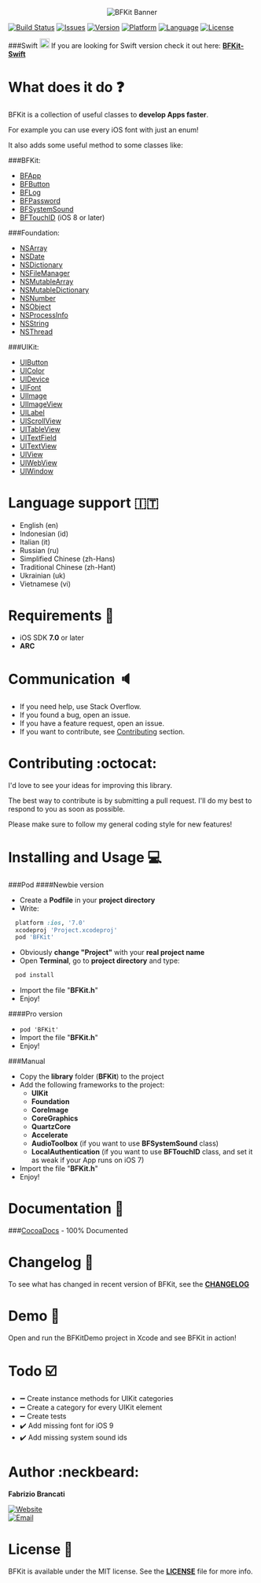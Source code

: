<p align="center"><img src="http://github.fabriziobrancati.com/bfkit/resources/banner-objc.png" alt="BFKit Banner"></p>

[![Build Status](https://travis-ci.org/FabrizioBrancati/BFKit.svg?branch=master)](https://travis-ci.org/FabrizioBrancati/BFKit)
[![Issues](https://img.shields.io/github/issues/FabrizioBrancati/BFKit.svg?style=flat)](https://github.com/FabrizioBrancati/BFKit/issues)
[![Version](https://img.shields.io/cocoapods/v/BFKit.svg?style=flat)][CocoaDocs]
[![Platform](https://img.shields.io/badge/platform-iOS-000000.svg)][CocoaDocs]
[![Language](https://img.shields.io/badge/language-Objective--C-blue.svg)](https://developer.apple.com/library/mac/documentation/Cocoa/Conceptual/ProgrammingWithObjectiveC/Introduction/Introduction.html)
[![License](https://img.shields.io/badge/license-MIT%20License-lightgrey.svg)](https://github.com/FabrizioBrancati/BFKit/blob/master/LICENSE)

###Swift  <img src="http://github.fabriziobrancati.com/bfkit/resources/swift-icon.png" height="20" width="20">
If you are looking for Swift version check it out here: **[BFKit-Swift](https://github.com/FabrizioBrancati/BFKit-Swift)**

What does it do :question:
===========================
BFKit is a collection of useful classes to **develop Apps faster**.

For example you can use every iOS font with just an enum!

It also adds some useful method to some classes like:

###BFKit:
- [BFApp](http://cocoadocs.org/docsets/BFKit/1.6.4/Classes/BFApp.html)
- [BFButton](http://cocoadocs.org/docsets/BFKit/1.6.4/Classes/BFButton.html)
- [BFLog](http://cocoadocs.org/docsets/BFKit/1.6.4/Classes/BFLog.html)
- [BFPassword](http://cocoadocs.org/docsets/BFKit/1.6.4/Classes/BFPassword.html)
- [BFSystemSound](http://cocoadocs.org/docsets/BFKit/1.6.4/Classes/BFSystemSound.html)
- [BFTouchID](http://cocoadocs.org/docsets/BFKit/1.6.4/Classes/BFTouchID.html) (iOS 8 or later)

###Foundation:
- [NSArray](http://cocoadocs.org/docsets/BFKit/1.6.4/Categories/NSArray+BFKit.html)
- [NSDate](http://cocoadocs.org/docsets/BFKit/1.6.4/Categories/NSDate+BFKit.html)
- [NSDictionary](http://cocoadocs.org/docsets/BFKit/1.6.4/Categories/NSDictionary+BFKit.html)
- [NSFileManager](http://cocoadocs.org/docsets/BFKit/1.6.4/Categories/NSFileManager+BFKit.html)
- [NSMutableArray](http://cocoadocs.org/docsets/BFKit/1.6.4/Categories/NSMutableArray+BFKit.html)
- [NSMutableDictionary](http://cocoadocs.org/docsets/BFKit/1.6.4/Categories/NSMutableDictionary+BFKit.html)
- [NSNumber](http://cocoadocs.org/docsets/BFKit/1.6.4/Categories/NSNumber+BFKit.html)
- [NSObject](http://cocoadocs.org/docsets/BFKit/1.6.4/Categories/NSObject+BFKit.html)
- [NSProcessInfo](http://cocoadocs.org/docsets/BFKit/1.6.4/Categories/NSProcessInfo+BFKit.html)
- [NSString](http://cocoadocs.org/docsets/BFKit/1.6.4/Categories/NSString+BFKit.html)
- [NSThread](http://cocoadocs.org/docsets/BFKit/1.6.4/Categories/NSThread+BFKit.html)

###UIKit:
- [UIButton](http://cocoadocs.org/docsets/BFKit/1.6.4/Categories/NSArray+BFKit.html)
- [UIColor](http://cocoadocs.org/docsets/BFKit/1.6.4/Categories/UIColor+BFKit.html)
- [UIDevice](http://cocoadocs.org/docsets/BFKit/1.6.4/Categories/UIDevice+BFKit.html)
- [UIFont](http://cocoadocs.org/docsets/BFKit/1.6.4/Categories/UIFont+BFKit.html)
- [UIImage](http://cocoadocs.org/docsets/BFKit/1.6.4/Categories/UIImage+BFKit.html)
- [UIImageView](http://cocoadocs.org/docsets/BFKit/1.6.4/Categories/UIImageView+BFKit.html)
- [UILabel](http://cocoadocs.org/docsets/BFKit/1.6.4/Categories/UILabel+BFKit.html)
- [UIScrollView](http://cocoadocs.org/docsets/BFKit/1.6.4/Categories/UIScrollView+BFKit.html)
- [UITableView](http://cocoadocs.org/docsets/BFKit/1.6.4/Categories/UITableView+BFKit.html)
- [UITextField](http://cocoadocs.org/docsets/BFKit/1.6.4/Categories/UITextField+BFKit.html)
- [UITextView](http://cocoadocs.org/docsets/BFKit/1.6.4/Categories/UITextView+BFKit.html)
- [UIView](http://cocoadocs.org/docsets/BFKit/1.6.4/Categories/UIView+BFKit.html)
- [UIWebView](http://cocoadocs.org/docsets/BFKit/1.6.4/Categories/UIWebView+BFKit.html)
- [UIWindow](http://cocoadocs.org/docsets/BFKit/1.6.4/Categories/UIWindow+BFKit.html)

Language support :it:
=====================
- English (en)
- Indonesian (id)
- Italian (it)
- Russian (ru)
- Simplified Chinese (zh-Hans)
- Traditional Chinese (zh-Hant)
- Ukrainian (uk)
- Vietnamese (vi)

Requirements :iphone:
=====================
- iOS SDK **7.0** or later
- **ARC**

Communication :speaker:
=======================
- If you need help, use Stack Overflow.
- If you found a bug, open an issue.
- If you have a feature request, open an issue.
- If you want to contribute, see [Contributing](https://github.com/FabrizioBrancati/BFKit#contributing-octocat) section.

Contributing :octocat:
======================
I'd love to see your ideas for improving this library.

The best way to contribute is by submitting a pull request.
I'll do my best to respond to you as soon as possible.

Please make sure to follow my general coding style for new features!

Installing and Usage :computer:
===============================
###Pod
####Newbie version
- Create a **Podfile** in your **project directory**
- Write:
```ruby
  platform :ios, '7.0'
  xcodeproj 'Project.xcodeproj'
  pod 'BFKit'
```
- Obviously **change "Project"**  with your **real project name**
- Open **Terminal**, go to **project directory** and type:
```bash
  pod install
```
- Import the file "**BFKit.h**"
- Enjoy!

####Pro version
- ```pod 'BFKit'```
- Import the file "**BFKit.h**"
- Enjoy!

###Manual
- Copy the **library** folder (**BFKit**) to the project
- Add the following frameworks to the project:
  - **UIKit**
  - **Foundation**
  - **CoreImage**
  - **CoreGraphics**
  - **QuartzCore**
  - **Accelerate**
  - **AudioToolbox** (if you want to use **BFSystemSound** class)
  - **LocalAuthentication** (if you want to use **BFTouchID** class, and set it as weak if your App runs on iOS 7)
- Import the file "**BFKit.h**"
- Enjoy!

Documentation :100:
===================
###[CocoaDocs] - 100% Documented

Changelog :bookmark_tabs:
=========================
To see what has changed in recent version of BFKit, see the **[CHANGELOG](https://github.com/FabrizioBrancati/BFKit/blob/master/CHANGELOG.md)**

Demo :wrench:
=============
Open and run the BFKitDemo project in Xcode and see BFKit in action!

Todo :ballot_box_with_check:
============================
- :heavy_minus_sign: Create instance methods for UIKit categories
- :heavy_minus_sign: Create a category for every UIKit element
- :heavy_minus_sign: Create tests
- :heavy_check_mark: Add missing font for iOS 9
- :heavy_check_mark: Add missing system sound ids

Author :neckbeard:
==================
**Fabrizio Brancati**

[![Website](https://img.shields.io/badge/website-fabriziobrancati.com-4fb0c8.svg)](http://www.fabriziobrancati.com)
<br>
[![Email](https://img.shields.io/badge/email-fabrizio.brancati%40gmail.com-green.svg)](mailto:fabrizio.brancati@gmail.com)

License :scroll:
================
BFKit is available under the MIT license. See the **[LICENSE](https://github.com/FabrizioBrancati/BFKit/blob/master/LICENSE)** file for more info.

[CocoaDocs]: http://cocoadocs.org/docsets/BFKit/1.6.4/
